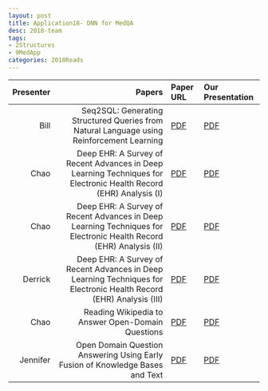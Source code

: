 ```yaml
---
layout: post
title: Application18- DNN for MedQA 
desc: 2018-team
tags:
- 2Structures
- 9MedApp
categories: 2018Reads
---
```



| Presenter | Papers | Paper URL| Our Presentation |
| -----: | ---------------------------: | :----- | :----- |
| Bill | Seq2SQL: Generating Structured Queries from Natural Language using Reinforcement Learning | [PDF](https://arxiv.org/abs/1709.00103) |  [PDF]({{site.baseurl}}/MoreTalksTeam/bill19.01.18_seq2sql.pdf) | 
| Chao | Deep EHR: A Survey of Recent Advances in Deep Learning Techniques for Electronic Health Record (EHR) Analysis (I) | [PDF](https://arxiv.org/abs/1706.03446) |  [PDF]({{site.baseurl}}/MoreTalksTeam/chao18-DeepEHR1.pdf) | 
| Chao | Deep EHR: A Survey of Recent Advances in Deep Learning Techniques for Electronic Health Record (EHR) Analysis (II) | [PDF](https://arxiv.org/abs/1706.03446) |  [PDF]({{site.baseurl}}/MoreTalksTeam/chao18-DeepEHR2.pdf) | 
| Derrick | Deep EHR: A Survey of Recent Advances in Deep Learning Techniques for Electronic Health Record (EHR) Analysis (III) | [PDF](https://arxiv.org/abs/1706.03446) |  [PDF]({{site.baseurl}}/MoreTalksTeam/Derrick18-DeepEHRPresentation.pdf) | 
| Chao | Reading Wikipedia to Answer Open-Domain Questions | [PDF](https://arxiv.org/abs/1704.00051) |  [PDF]({{site.baseurl}}/MoreTalksTeam/Chao18-WikiQA.pdf) | 
| Jennifer | Open Domain Question Answering Using Early Fusion of Knowledge Bases and Text | [PDF](https://arxiv.org/abs/1809.00782) |  [PDF]({{site.baseurl}}/MoreTalksTeam/Jennifer18-OpenDomainQuestionAnsweringEarlyFusionKBText.pdf) | 
